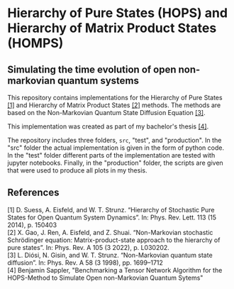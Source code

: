 # Hierarchy of Pure States (HOPS) and Hierarchy of Matrix Product States (HOMPS)
## Simulating the time evolution of open non-markovian quantum systems
This repository contains implementations for the Hierarchy of Pure States [[1]](#1) and Hierarchy of Matrix Product States [[2]](#2) methods.
The methods are based on the Non-Markovian Quantum State Diffusion Equation [[3]](#3). <br />

This implementation was created as part of my bachelor's thesis [[4]](#4). <br />

The repository includes three folders, `src`, "test", and "production". In the "src" folder the actual implementation is given in the
form of python code. In the "test" folder different parts of the implementation are tested with jupyter notebooks. Finally, in the "production"
folder, the scripts are given that were used to produce all plots in my thesis.

## References
<a id="1">[1]</a> 
D. Suess, A. Eisfeld, and W. T. Strunz. “Hierarchy of Stochastic Pure States for Open Quantum System Dynamics”. In: Phys. Rev. Lett. 113 (15 2014), p. 150403 <br />
<a id="2">[2]</a> 
X. Gao, J. Ren, A. Eisfeld, and Z. Shuai. “Non-Markovian stochastic Schrödinger equation: Matrix-product-state approach to the hierarchy of pure states”. In: Phys. Rev. A 105 (3 2022), p. L030202. <br />
<a id="3">[3]</a> 
L. Diósi, N. Gisin, and W. T. Strunz. “Non-Markovian quantum state diffusion”. In: Phys. Rev. A 58 (3 1998), pp. 1699–1712 <br />
<a id="4">[4]</a> 
Benjamin Sappler, "Benchmarking a Tensor Network Algorithm for the HOPS-Method to Simulate Open non-Markovian Quantum Sytems" <br />
